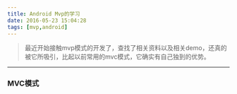 ```yaml
---
title: Android Mvp的学习
date: 2016-05-23 15:04:28
tags: [mvp,android]
---
```

> 最近开始接触mvp模式的开发了，查找了相关资料以及相关demo，还真的被它所吸引，比起以前常用的mvc模式，它确实有自己独到的优势。
------
### MVC模式
